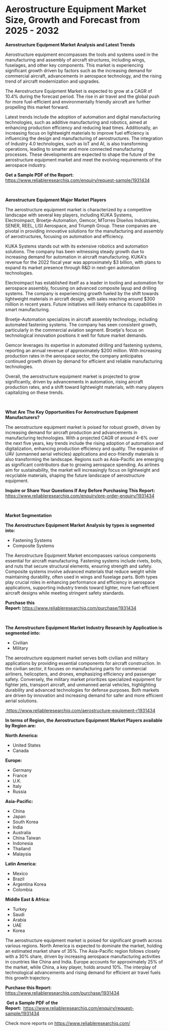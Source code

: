<p><h1>Aerostructure Equipment Market Size, Growth and Forecast from 2025 - 2032</h1></p><p><strong>Aerostructure Equipment Market Analysis and Latest Trends</strong></p>
<p><p>Aerostructure equipment encompasses the tools and systems used in the manufacturing and assembly of aircraft structures, including wings, fuselages, and other key components. This market is experiencing significant growth driven by factors such as the increasing demand for commercial aircraft, advancements in aerospace technology, and the rising trend of aircraft modernization and upgrades. </p><p>The Aerostructure Equipment Market is expected to grow at a CAGR of 10.4% during the forecast period. The rise in air travel and the global push for more fuel-efficient and environmentally friendly aircraft are further propelling this market forward. </p><p>Latest trends include the adoption of automation and digital manufacturing technologies, such as additive manufacturing and robotics, aimed at enhancing production efficiency and reducing lead times. Additionally, an increasing focus on lightweight materials to improve fuel efficiency is influencing the design and manufacturing of aerostructures. The integration of Industry 4.0 technologies, such as IoT and AI, is also transforming operations, leading to smarter and more connected manufacturing processes. These developments are expected to shape the future of the aerostructure equipment market and meet the evolving requirements of the aerospace industry.</p></p>
<p><strong>Get a Sample PDF of the Report:&nbsp;</strong> <a href="https://www.reliableresearchiq.com/enquiry/request-sample/1931434?utm_campaign=2613&utm_medium=2&utm_source=Github&utm_content=ia&utm_term=20022025&utm_id=aerostructure-equipment">https://www.reliableresearchiq.com/enquiry/request-sample/1931434</a></p>
<p>&nbsp;</p>
<p><strong>Aerostructure Equipment Major Market Players</strong></p>
<p><p>The aerostructure equipment market is characterized by a competitive landscape with several key players, including KUKA Systems, Electroimpact, Broetje-Automation, Gemcor, MTorres Diseños Industriales, SENER, REEL, LISI Aerospace, and Triumph Group. These companies are pivotal in providing innovative solutions for the manufacturing and assembly of aerostructures, focusing on automation and efficiency.</p><p>KUKA Systems stands out with its extensive robotics and automation solutions. The company has been witnessing steady growth due to increasing demand for automation in aircraft manufacturing. KUKA's revenue for the 2022 fiscal year was approximately $3 billion, with plans to expand its market presence through R&D in next-gen automation technologies.</p><p>Electroimpact has established itself as a leader in tooling and automation for aerospace assembly, focusing on advanced composite layup and drilling systems. The company is experiencing growth fueled by the shift towards lightweight materials in aircraft design, with sales reaching around $300 million in recent years. Future initiatives will likely enhance its capabilities in smart manufacturing.</p><p>Broetje-Automation specializes in aircraft assembly technology, including automated fastening systems. The company has seen consistent growth, particularly in the commercial aviation segment. Broetje's focus on technological innovation positions it well for future market demands.</p><p>Gemcor leverages its expertise in automated drilling and fastening systems, reporting an annual revenue of approximately $200 million. With increasing production rates in the aerospace sector, the company anticipates continued growth driven by demand for efficient and reliable manufacturing technologies.</p><p>Overall, the aerostructure equipment market is projected to grow significantly, driven by advancements in automation, rising aircraft production rates, and a shift toward lightweight materials, with many players capitalizing on these trends.</p></p>
<p>&nbsp;</p>
<p><strong>What Are The Key Opportunities For Aerostructure Equipment Manufacturers?</strong></p>
<p><p>The aerostructure equipment market is poised for robust growth, driven by increasing demand for aircraft production and advancements in manufacturing technologies. With a projected CAGR of around 4-6% over the next five years, key trends include the rising adoption of automation and digitalization, enhancing production efficiency and quality. The expansion of UAV (unmanned aerial vehicles) applications and eco-friendly materials is also transforming the landscape. Regions such as Asia-Pacific are emerging as significant contributors due to growing aerospace spending. As airlines aim for sustainability, the market will increasingly focus on lightweight and recyclable materials, shaping the future landscape of aerostructure equipment.</p></p>
<p><strong>Inquire or Share Your Questions If Any Before Purchasing This Report:</strong> <a href="https://www.reliableresearchiq.com/enquiry/pre-order-enquiry/1931434?utm_campaign=2613&utm_medium=2&utm_source=Github&utm_content=ia&utm_term=20022025&utm_id=aerostructure-equipment">https://www.reliableresearchiq.com/enquiry/pre-order-enquiry/1931434</a></p>
<p>&nbsp;</p>
<p><strong>Market Segmentation</strong></p>
<p><strong>The Aerostructure Equipment Market Analysis by types is segmented into:</strong></p>
<p><ul><li>Fastening Systems</li><li>Composite Systems</li></ul></p>
<p><p>The Aerostructure Equipment Market encompasses various components essential for aircraft manufacturing. Fastening systems include rivets, bolts, and nuts that secure structural elements, ensuring strength and safety. Composite systems involve advanced materials that reduce weight while maintaining durability, often used in wings and fuselage parts. Both types play crucial roles in enhancing performance and efficiency in aerospace applications, supporting industry trends toward lighter, more fuel-efficient aircraft designs while meeting stringent safety standards.</p></p>
<p><strong>Purchase this Report:&nbsp;</strong><a href="https://www.reliableresearchiq.com/purchase/1931434?utm_campaign=2613&utm_medium=2&utm_source=Github&utm_content=ia&utm_term=20022025&utm_id=aerostructure-equipment">https://www.reliableresearchiq.com/purchase/1931434</a></p>
<p>&nbsp;</p>
<p><strong>The Aerostructure Equipment Market Industry Research by Application is segmented into:</strong></p>
<p><ul><li>Civilian</li><li>Military</li></ul></p>
<p><p>The aerostructure equipment market serves both civilian and military applications by providing essential components for aircraft construction. In the civilian sector, it focuses on manufacturing parts for commercial airliners, helicopters, and drones, emphasizing efficiency and passenger safety. Conversely, the military market prioritizes specialized equipment for fighter jets, transport aircraft, and unmanned aerial vehicles, highlighting durability and advanced technologies for defense purposes. Both markets are driven by innovation and increasing demand for safer and more efficient aerial solutions.</p></p>
<p><a href="https://www.reliableresearchiq.com/aerostructure-equipment-r1931434?utm_campaign=2613&utm_medium=2&utm_source=Github&utm_content=ia&utm_term=20022025&utm_id=aerostructure-equipment">&nbsp;https://www.reliableresearchiq.com/aerostructure-equipment-r1931434</a></p>
<p><strong>In terms of Region, the Aerostructure Equipment Market Players available by Region are:</strong></p>
<p>
    <p> <strong> North America: </strong>
        <ul>
            <li>United States</li>
            <li>Canada</li>
        </ul>
        </p> 
    <p> <strong> Europe: </strong>
        <ul>
            <li>Germany</li>
            <li>France</li>
            <li>U.K.</li>
            <li>Italy</li>
            <li>Russia</li>
        </ul>
        </p> 
    <p> <strong> Asia-Pacific: </strong>
        <ul>
            <li>China</li>
            <li>Japan</li>
            <li>South Korea</li>
            <li>India</li>
            <li>Australia</li>
            <li>China Taiwan</li>
            <li>Indonesia</li>
            <li>Thailand</li>
            <li>Malaysia</li>
        </ul>
        </p> 
    <p> <strong> Latin America: </strong>
        <ul>
            <li>Mexico</li>
            <li>Brazil</li>
            <li>Argentina Korea</li>
            <li>Colombia</li>
        </ul>
        </p> 
    <p> <strong> Middle East & Africa: </strong>
        <ul>
            <li>Turkey</li>
            <li>Saudi</li>
            <li>Arabia</li>
            <li>UAE</li>
            <li>Korea</li>
        </ul>
    </p>
    </p>
<p><p>The aerostructure equipment market is poised for significant growth across various regions. North America is expected to dominate the market, holding an estimated market share of 35%. The Asia-Pacific region follows closely with a 30% share, driven by increasing aerospace manufacturing activities in countries like China and India. Europe accounts for approximately 25% of the market, while China, a key player, holds around 10%. The interplay of technological advancements and rising demand for efficient air travel fuels this growth trajectory.</p></p>
<p><strong>Purchase this Report: </strong><a href="https://www.reliableresearchiq.com/purchase/1931434?utm_campaign=2613&utm_medium=2&utm_source=Github&utm_content=ia&utm_term=20022025&utm_id=aerostructure-equipment">https://www.reliableresearchiq.com/purchase/1931434</a></p>
<p>&nbsp;<strong>Get a Sample PDF of the Report:&nbsp;&nbsp;</strong><a href="https://www.reliableresearchiq.com/enquiry/request-sample/1931434?utm_campaign=2613&utm_medium=2&utm_source=Github&utm_content=ia&utm_term=20022025&utm_id=aerostructure-equipment">https://www.reliableresearchiq.com/enquiry/request-sample/1931434</a></p>
<p><strong></strong></p>
<p>Check more reports on <a href="https://www.reliableresearchiq.com/?utm_campaign=2613&utm_medium=2&utm_source=Github&utm_content=ia&utm_term=20022025&utm_id=aerostructure-equipment">https://www.reliableresearchiq.com/</a></p>